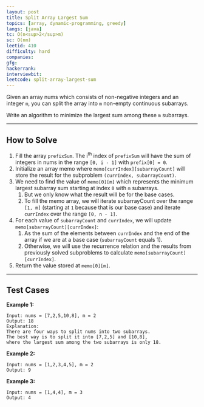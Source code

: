 ```yaml
---
layout: post
title: Split Array Largest Sum
topics: [array, dynamic-programming, greedy]
langs: [java]
tc: O(n<sup>2</sup>m)
sc: O(nm)
leetid: 410
difficulty: hard
companies: 
gfg: 
hackerrank: 
interviewbit: 
leetcode: split-array-largest-sum
---
```


Given an array nums which consists of non-negative integers and an integer `m`, 
you can split the array into `m` non-empty continuous subarrays.

Write an algorithm to minimize the largest sum among these `m` subarrays.

---

## How to Solve

1. Fill the array `prefixSum`. The i<sup>th</sup> index of `prefixSum` will have the sum of integers in nums in the range `[0, i - 1]` with `prefix[0] = 0`.
2. Initialize an array memo where `memo[currIndex][subarrayCount]` will store the result for the subproblem `(currIndex, subarrayCount)`. 
3. We need to find the value of `memo[0][m]` which represents the minimum largest subarray sum starting at index `0` with `m` subarrays. 
   1. But we only know what the result will be for the base cases. 
   2. To fill the memo array, we will iterate subarrayCount over the range `[1, m]` (starting at `1` because that is our base case) and iterate `currIndex` over the range `[0, n - 1]`.
4. For each value of `subarrayCount` and `currIndex`, we will update `memo[subarrayCount][currIndex]`:
   1. As the sum of the elements between `currIndex` and the end of the array if we are at a base case (`subarrayCount` equals 1).
   2. Otherwise, we will use the recurrence relation and the results from previously solved subproblems to calculate `memo[subarrayCount][currIndex]`.
5. Return the value stored at `memo[0][m]`.

---

## Test Cases

**Example 1:** 
```
Input: nums = [7,2,5,10,8], m = 2
Output: 18
Explanation:
There are four ways to split nums into two subarrays.
The best way is to split it into [7,2,5] and [10,8],
where the largest sum among the two subarrays is only 18.
```

**Example 2:** 
```
Input: nums = [1,2,3,4,5], m = 2
Output: 9
```

**Example 3:**
```
Input: nums = [1,4,4], m = 3
Output: 4
```